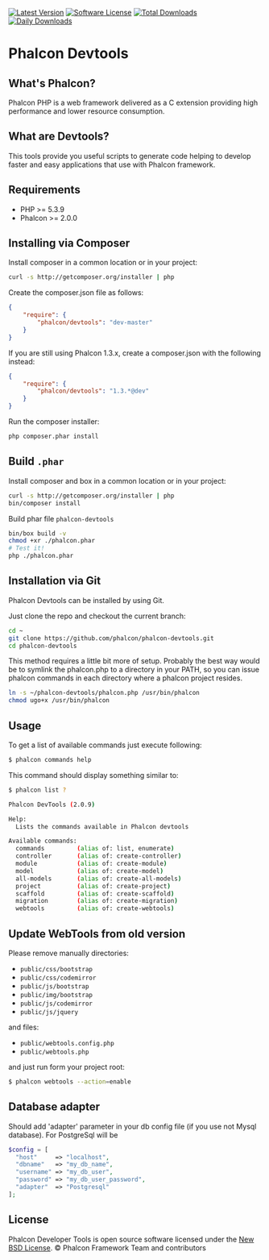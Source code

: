 [![Latest Version](https://img.shields.io/packagist/v/phalcon/devtools.svg?style=flat-square)](https://github.com/phalcon/incubator/devtools)
[![Software License](https://img.shields.io/badge/license-BSD--3-brightgreen.svg?style=flat-square)][1]
[![Total Downloads](https://img.shields.io/packagist/dt/phalcon/devtools.svg?style=flat-square)](https://packagist.org/packages/phalcon/devtools)
[![Daily Downloads](https://img.shields.io/packagist/dd/phalcon/devtools.svg?style=flat-square)](https://packagist.org/packages/phalcon/devtools)

# Phalcon Devtools

## What's Phalcon?

Phalcon PHP is a web framework delivered as a C extension providing high performance and lower resource consumption.

## What are Devtools?

This tools provide you useful scripts to generate code helping to develop faster and easy applications that use
with Phalcon framework.

## Requirements

* PHP >= 5.3.9
* Phalcon >= 2.0.0

## Installing via Composer

Install composer in a common location or in your project:

```bash
curl -s http://getcomposer.org/installer | php
```

Create the composer.json file as follows:

```json
{
    "require": {
        "phalcon/devtools": "dev-master"
    }
}
```

If you are still using Phalcon 1.3.x, create a composer.json with the following instead:

```json
{
    "require": {
        "phalcon/devtools": "1.3.*@dev"
    }
}
```

Run the composer installer:

```bash
php composer.phar install
```

## Build `.phar`

Install composer and box in a common location or in your project:
```bash
curl -s http://getcomposer.org/installer | php
bin/composer install
```

Build phar file `phalcon-devtools`
```bash
bin/box build -v
chmod +xr ./phalcon.phar
# Test it!
php ./phalcon.phar
```

## Installation via Git

Phalcon Devtools can be installed by using Git.

Just clone the repo and checkout the current branch:

```bash
cd ~
git clone https://github.com/phalcon/phalcon-devtools.git
cd phalcon-devtools
```

This method requires a little bit more of setup. Probably the best way would be to symlink
the phalcon.php to a directory in your PATH, so you can issue phalcon commands in each directory
where a phalcon project resides.

```bash
ln -s ~/phalcon-devtools/phalcon.php /usr/bin/phalcon
chmod ugo+x /usr/bin/phalcon
```

## Usage

To get a list of available commands just execute following:

```bash
$ phalcon commands help
```

This command should display something similar to:

```bash
$ phalcon list ?

Phalcon DevTools (2.0.9)

Help:
  Lists the commands available in Phalcon devtools

Available commands:
  commands         (alias of: list, enumerate)
  controller       (alias of: create-controller)
  module           (alias of: create-module)
  model            (alias of: create-model)
  all-models       (alias of: create-all-models)
  project          (alias of: create-project)
  scaffold         (alias of: create-scaffold)
  migration        (alias of: create-migration)
  webtools         (alias of: create-webtools)
```

## Update WebTools from old version

Please remove manually directories:

* `public/css/bootstrap`
* `public/css/codemirror`
* `public/js/bootstrap`
* `public/img/bootstrap`
* `public/js/codemirror`
* `public/js/jquery`

and files:

* `public/webtools.config.php`
* `public/webtools.php`

and just run form your project root:

```bash
$ phalcon webtools --action=enable
```

## Database adapter

Should add 'adapter' parameter in your db config file (if you use not Mysql database). For PostgreSql will be

```php
$config = [
  "host"     => "localhost",
  "dbname"   => "my_db_name",
  "username" => "my_db_user",
  "password" => "my_db_user_password",
  "adapter"  => "Postgresql"
];
```

## License

Phalcon Developer Tools is open source software licensed under the [New BSD License][1].
© Phalcon Framework Team and contributors

[1]: docs/LICENSE.md
